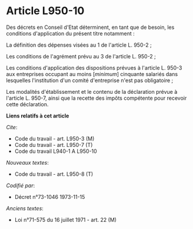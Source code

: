 # Article L950-10

Des décrets en Conseil d'Etat déterminent, en tant que de besoin, les conditions d'application du présent titre notamment :

La définition des dépenses visées au 1  de l'article L. 950-2 ;

Les conditions de l'agrément prévu au 3  de l'article L. 950-2 ;

Les conditions d'application des dispositions prévues à l'article L. 950-3 aux entreprises occupant au moins [*minimum*]
cinquante salariés dans lesquelles l'institution d'un comité d'entreprise n'est pas obligatoire ;

Les modalités d'établissement et le contenu de la déclaration prévue à l'article L. 950-7, ainsi que la recette des impôts
compétente pour recevoir cette déclaration.

**Liens relatifs à cet article**

_Cite_:

  - Code du travail - art. L950-3 (M)
  - Code du travail - art. L950-7 (T)
  - Code du travail L940-1 A L950-10

_Nouveaux textes_:

  - Code du travail - art. L950-8 (T)

_Codifié par_:

  - Décret n°73-1046 1973-11-15

_Anciens textes_:

  - Loi n°71-575 du 16 juillet 1971 - art. 22 (M)
